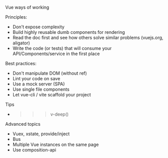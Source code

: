 Vue ways of working

Principles:
- Don't expose complexity
- Build highly reusable dumb components for rendering
- Read the doc first and see how others solve similar problems (vuejs.org, aligator)
- Write the code (or tests) that will consume your API/Components/service in the first
place

Best practices:
- Don't manipulate DOM (without ref)
- Lint your code on save
- Use a mock server (SPA)
- Use single file components
- Let vue-cli / vite scaffold your project

Tips
- >>> v-deep()

Advanced topics
- Vuex, xstate, provide/inject
- Bus
- Multiple Vue instances on the same page
- Use composition-api
